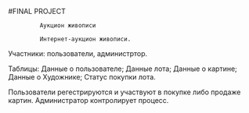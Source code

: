 #FINAL PROJECT
             
             Аукцион живописи
             
             Интернет-аукцион живописи. 
Участники: пользователи, администртор.

Таблицы:
Данные о пользователе;
Данные лота;
Данные о картине;
Данные о Художнике;
Статус покупки лота.

Пользователи регестрируются и участвуют в покупке либо продаже картин.
Администратор контролирует процесс.
